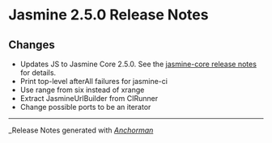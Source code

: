 # Jasmine 2.5.0 Release Notes

## Changes

* Updates JS to Jasmine Core 2.5.0. See the
[jasmine-core release notes](https://github.com/jasmine/jasmine/blob/master/release_notes/2.5.0.md)
for details.
* Print top-level afterAll failures for jasmine-ci
* Use range from six instead of xrange
* Extract JasmineUrlBuilder from CIRunner
* Change possible ports to be an iterator

------

_Release Notes generated with _[Anchorman](http://github.com/infews/anchorman)_
